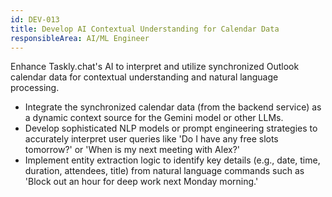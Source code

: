 ```yaml
---
id: DEV-013
title: Develop AI Contextual Understanding for Calendar Data
responsibleArea: AI/ML Engineer
---
```

Enhance Taskly.chat's AI to interpret and utilize synchronized Outlook calendar data for contextual understanding and natural language processing.
*   Integrate the synchronized calendar data (from the backend service) as a dynamic context source for the Gemini model or other LLMs.
*   Develop sophisticated NLP models or prompt engineering strategies to accurately interpret user queries like 'Do I have any free slots tomorrow?' or 'When is my next meeting with Alex?'
*   Implement entity extraction logic to identify key details (e.g., date, time, duration, attendees, title) from natural language commands such as 'Block out an hour for deep work next Monday morning.'